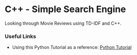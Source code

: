 # C++ - Simple Search Engine

Looking through Movie Reviews using TD-IDF and C++.

### Useful Links

- Using this Python Tutorial as a reference: [Python Tutorial](https://stevenloria.com/tf-idf/)
